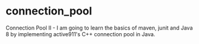 # connection_pool
Connection Pool II - 
I am going to learn the basics of maven, junit  and Java 8 by implementing active911's C++ connection pool in Java.
